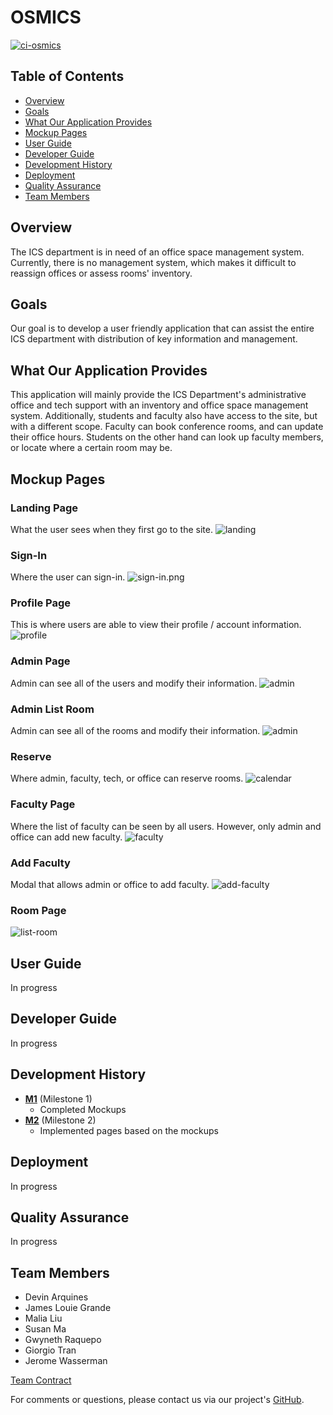 # OSMICS
[![ci-osmics](https://github.com/ics414t3/ics-osm/actions/workflows/ci.yml/badge.svg)](https://github.com/ics414t3/ics-osm/actions/workflows/ci.yml/)


## Table of Contents
* [Overview](#overview)
* [Goals](#goals)
* [What Our Application Provides](#what-our-application-provides)
* [Mockup Pages](#mockup-pages)
* [User Guide](#user-guide)
* [Developer Guide](#developer-guide)
* [Development History](#development-history)
* [Deployment](#deployment)
* [Quality Assurance](#quality-assurance)
* [Team Members](#team-members)

## Overview
The ICS department is in need of an office space management system. Currently, there is no management system, which makes it difficult to reassign offices or assess rooms' inventory.

## Goals
Our goal is to develop a user friendly application that can assist the entire ICS department with distribution of key information and management.

## What Our Application Provides
This application will mainly provide the ICS Department's administrative office and tech support with an inventory and office space management system. Additionally, students and faculty also have access to the site, but with a different scope. Faculty can book conference rooms, and can update their office hours. Students on the other hand can look up faculty members, or locate where a certain room may be. 

## Mockup Pages

### Landing Page
What the user sees when they first go to the site.
![landing](/assets/images/m2/landing.png)

### Sign-In
Where the user can sign-in.
![sign-in.png](/assets/images/sign-in.png)

### Profile Page
This is where users are able to view their profile / account information.
![profile](/assets/images/m1/profile-page.JPG)

### Admin Page
Admin can see all of the users and modify their information.
![admin](/assets/images/m2/admin.png)

### Admin List Room
Admin can see all of the rooms and modify their information.
![admin](/assets/images/m2/room-admin.png)

### Reserve
Where admin, faculty, tech, or office can reserve rooms.
![calendar](/assets/images/m2/calendar.png)

### Faculty Page
Where the list of faculty can be seen by all users. However, only admin and office can add new faculty.
![faculty](/assets/images/m2/faculty.png)

### Add Faculty
Modal that allows admin or office to add faculty.
![add-faculty](/assets/images/m2/add-faculty.png)

### Room Page
![list-room](/assets/images/m2/list-room.png)

## User Guide
In progress

## Developer Guide
In progress

## Development History
- **[M1](https://github.com/orgs/ics414t3/projects/1/views/1)** (Milestone 1)
  - Completed Mockups
- **[M2](https://github.com/orgs/ics414t3/projects/2)** (Milestone 2)
  - Implemented pages based on the mockups

## Deployment
In progress

## Quality Assurance
In progress

## Team Members
- Devin Arquines
- James Louie Grande
- Malia Liu
- Susan Ma
- Gwyneth Raquepo
- Giorgio Tran
- Jerome Wasserman

[Team Contract](./team-contract.pdf)

For comments or questions, please contact us via our project's [GitHub](https://github.com/ics414t3).
